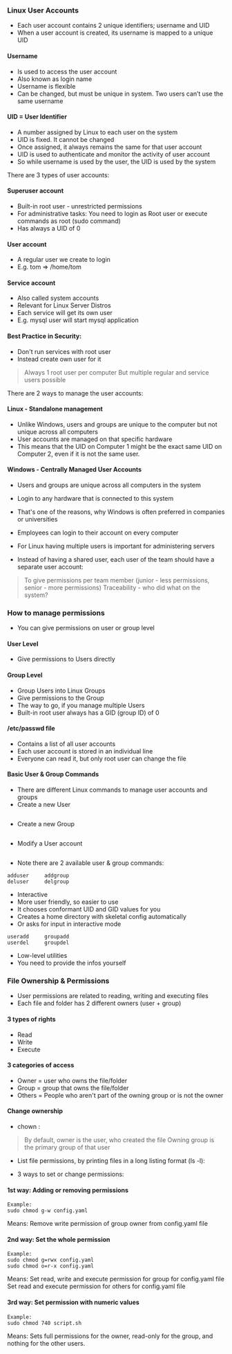 ### Linux User Accounts
* Each user account contains 2 unique identifiers; username and UID
* When a user account is created, its username is mapped to a unique UID

#### Username
* Is used to access the user account
* Also known as login name
* Username is flexible
* Can be changed, but must be unique in system. Two users can’t use the same username

#### UID = User Identifier
* A number assigned by Linux to each user on the system
* UID is fixed. It cannot be changed
* Once assigned, it always remains the same for that user account
* UID is used to authenticate and monitor the activity of user account
* So while username is used by the user, the UID is used by the
system

There are 3 types of user accounts:
#### Superuser account
* Built-in root user - unrestricted permissions
* For administrative tasks: You need to login as Root user or execute commands as root (sudo command)
* Has always a UID of 0

#### User account
* A regular user we create to login
* E.g. tom => /home/tom

#### Service account
* Also called system accounts
* Relevant for Linux Server Distros
* Each service will get its own user
* E.g. mysql user will start mysql application

#### Best Practice in Security:
* Don't run services with root user
* Instead create own user for it

> Always 1 root user per computer
> But multiple regular and service users possible

There are 2 ways to manage the user accounts:
#### Linux - Standalone management
* Unlike Windows, users and groups are unique to the computer but not unique across all computers
* User accounts are managed on that specific hardware
* This means that the UID on Computer 1 might be the exact same UID on Computer 2, even if it is not the same user.

#### Windows - Centrally Managed User Accounts
* Users and groups are unique across all computers in the system
* Login to any hardware that is connected to this system
* That's one of the reasons, why Windows is often preferred in companies or universities
* Employees can login to their account on every computer

* For Linux having multiple users is important for administering servers
* Instead of having a shared user, each user of the team should have a separate user account:
> To give permissions per team member (junior - less permissions, senior - more permissions)
> Traceability - who did what on the system?

### How to manage permissions
* You can give permissions on user or group level
#### User Level
* Give permissions to Users directly
#### Group Level
* Group Users into Linux Groups
* Give permissions to the Group
* The way to go, if you manage multiple Users
* Built-in root user always has a GID (group ID) of 0
#### /etc/passwd file
* Contains a list of all user accounts
* Each user account is stored in an individual line
* Everyone can read it, but only root user can
change the file

#### Basic User & Group Commands
* There are different Linux commands to manage user accounts and groups
* Create a new User
```
```
* Create a new Group
```
```
* Modify a User account
```
```
* Note there are 2 available user & group commands:
```
adduser     addgroup
deluser     delgroup
```
* Interactive
* More user friendly, so easier to use
* It chooses conformant UID and GID values for you
* Creates a home directory with skeletal config automatically
* Or asks for input in interactive mode

```
useradd     groupadd
userdel     groupdel
```
* Low-level utilities
* You need to provide the infos yourself

### File Ownership & Permissions
* User permissions are related to reading, writing and executing files
* Each file and folder has 2 different owners (user + group)
#### 3 types of rights
* Read
* Write
* Execute
#### 3 categories of access
* Owner = user who owns the file/folder
* Group = group that owns the file/folder
* Others = People who aren't part of the owning group or is not the owner
#### Change ownership
* chown <username>:<groupname> <filename>

> By default, owner is the user, who created the file
> Owning group is the primary group of that user

* List file permissions, by printing files in a long listing format (ls -l):

* 3 ways to set or change permissions:

#### 1st way: Adding or removing permissions
```
Example:
sudo chmod g-w config.yaml
```
Means: Remove write permission of group owner from config.yaml file

#### 2nd way: Set the whole permission
```
Example:
sudo chmod g=rwx config.yaml
sudo chmod o=r-x config.yaml
```
Means: Set read, write and execute permission for group for config.yaml file
Set read and execute permission for others for config.yaml file

#### 3rd way: Set permission with numeric values
```
Example:
sudo chmod 740 script.sh
```
Means: Sets full permissions for the owner, read-only for the group, and nothing for the other users.